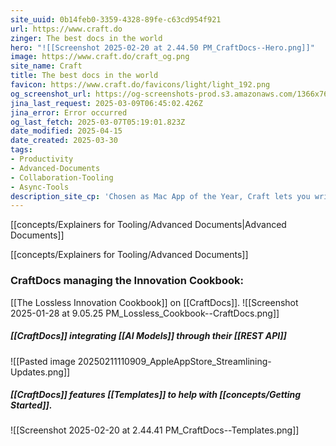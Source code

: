 ```yaml
---
site_uuid: 0b14feb0-3359-4328-89fe-c63cd954f921
url: https://www.craft.do
zinger: The best docs in the world
hero: "![[Screenshot 2025-02-20 at 2.44.50 PM_CraftDocs--Hero.png]]"
image: https://www.craft.do/craft_og.png
site_name: Craft
title: The best docs in the world
favicon: https://www.craft.do/favicons/light/light_192.png
og_screenshot_url: https://og-screenshots-prod.s3.amazonaws.com/1366x768/80/false/556bf6b3049fb4f3673395b171fb9224e36bc14e8491f17d4a9aac8ab7bc46c7.jpeg
jina_last_request: 2025-03-09T06:45:02.426Z
jina_error: Error occurred
og_last_fetch: 2025-03-07T05:19:01.823Z
date_modified: 2025-04-15
date_created: 2025-03-30
tags: 
- Productivity
- Advanced-Documents
- Collaboration-Tooling
- Async-Tools
description_site_cp: 'Chosen as Mac App of the Year, Craft lets you write seamlessly across all devices, with instant sync that keeps your work flowing online or offline.'
---
```

[[concepts/Explainers for Tooling/Advanced Documents|Advanced Documents]]



























[[concepts/Explainers for Tooling/Advanced Documents]]
### CraftDocs managing the Innovation Cookbook:
[[The Lossless Innovation Cookbook]] on [[CraftDocs]].
![[Screenshot 2025-01-28 at 9.05.25 PM_Lossless_Cookbook--CraftDocs.png]]
##### [[CraftDocs]] integrating [[AI Models]] through their [[REST API]]
![[Pasted image 20250211110909_AppleAppStore_Streamlining-Updates.png]]

##### [[CraftDocs]] features [[Templates]] to help with [[concepts/Getting Started]].
![[Screenshot 2025-02-20 at 2.44.41 PM_CraftDocs--Templates.png]]
